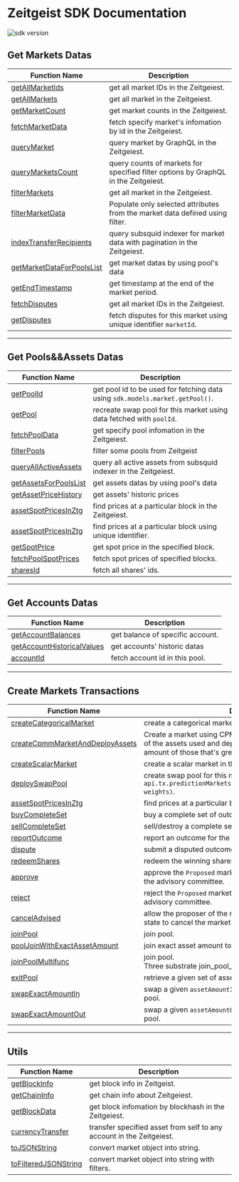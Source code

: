 # Zeitgeist SDK Documentation

![sdk version](https://img.shields.io/github/v/tag/zeitgeistpm/tools?label=sdk)

## Get Markets Datas

| Function Name                                                                                                    | Description                                                                        |
| ---------------------------------------------------------------------------------------------------------------- | ---------------------------------------------------------------------------------- |
| [getAllMarketIds](https://github.com/Whisker17/sdk-demo/tree/main/src/index#getallmarketids)                     | get all market IDs in the Zeitgeiest.                                              |
| [getAllMarkets](https://github.com/Whisker17/sdk-demo/tree/main/src/index#getallmarkets)                         | get all market in the Zeitgeiest.                                                  |
| [getMarketCount](https://github.com/Whisker17/sdk-demo/tree/main/src/index#getmarketcount)                       | get market counts in the Zeitgeiest.                                               |
| [fetchMarketData](https://github.com/Whisker17/sdk-demo/tree/main/src/index#fetchmarketdata)                     | fetch specify market's infomation by id in the Zeitgeiest.                         |
| [queryMarket](https://github.com/Whisker17/sdk-demo/tree/main/src/index#querymarket)                             | query market by GraphQL in the Zeitgeiest.                                         |
| [queryMarketsCount](https://github.com/Whisker17/sdk-demo/tree/main/src/index#querymarketscount)                 | query counts of markets for specified filter options by GraphQL in the Zeitgeiest. |
| [filterMarkets](https://github.com/Whisker17/sdk-demo/tree/main/src/index#filtermarkets)                         | get all market in the Zeitgeiest.                                                  |
| [filterMarketData](https://github.com/Whisker17/sdk-demo/tree/main/src/market#filtermarketdata)                  | Populate only selected attributes from the market data defined using filter.       |
| [indexTransferRecipients](https://github.com/Whisker17/sdk-demo/tree/main/src/index#indextransferrecipients)     | query subsquid indexer for market data with pagination in the Zeitgeiest.          |
| [getMarketDataForPoolsList](https://github.com/Whisker17/sdk-demo/tree/main/src/index#getMarketDataForPoolsList) | get market datas by using pool's data                                              |
| [getEndTimestamp](https://github.com/Whisker17/sdk-demo/tree/main/src/market#getendtimestamp)                    | get timestamp at the end of the market period.                                     |
| [fetchDisputes](https://github.com/Whisker17/sdk-demo/tree/main/src/index#fetchpooldata)                         | get all market IDs in the Zeitgeiest.                                              |
| [getDisputes](https://github.com/Whisker17/sdk-demo/tree/main/src/market#getdisputes)                            | fetch disputes for this market using unique identifier `marketId`.                 |

---

## Get Pools&&Assets Datas

| Function Name                                                                                            | Description                                                                   |
| -------------------------------------------------------------------------------------------------------- | ----------------------------------------------------------------------------- |
| [getPoolId](https://github.com/Whisker17/sdk-demo/tree/main/src/market#getpoolid)                        | get pool id to be used for fetching data using `sdk.models.market.getPool()`. |
| [getPool](https://github.com/Whisker17/sdk-demo/tree/main/src/market#getpool)                            | recreate swap pool for this market using data fetched with `poolId`.          |
| [fetchPoolData](https://github.com/Whisker17/sdk-demo/tree/main/src/Index#fetchpooldata)                 | get specify pool infomation in the Zeitgeiest.                                |
| [filterPools](https://github.com/Whisker17/sdk-demo/tree/main/src/index#filterPools)                     | filter some pools from Zeitgeist                                              |
| [queryAllActiveAssets](https://github.com/Whisker17/sdk-demo/tree/main/src/index#queryallactiveassets)   | query all active assets from subsquid indexer in the Zeitgeiest.              |
| [getAssetsForPoolsList](https://github.com/Whisker17/sdk-demo/tree/main/src/index#getAssetsForPoolsList) | get assets datas by using pool's data                                         |
| [getAssetPriceHistory](https://github.com/Whisker17/sdk-demo/tree/main/src/index#getAssetPriceHistory)   | get assets' historic prices                                                   |
| [assetSpotPricesInZtg](https://github.com/Whisker17/sdk-demo/tree/main/src/index#assetspotpricesinztg)   | find prices at a particular block in the Zeitgeiest.                          |
| [assetSpotPricesInZtg](https://github.com/Whisker17/sdk-demo/tree/main/src/swap#assetspotpricesinztg)    | find prices at a particular block using unique identifier.                    |
| [getSpotPrice](https://github.com/Whisker17/sdk-demo/tree/main/src/swap#getspotprice)                    | get spot price in the specified block.                                        |
| [fetchPoolSpotPrices](https://github.com/Whisker17/sdk-demo/tree/main/src/swap#fetchpoolspotprices)      | fetch spot prices of specified blocks.                                        |
| [sharesId](https://github.com/Whisker17/sdk-demo/tree/main/src/swap#sharesid)                            | fetch all shares' ids.                                                        |

---

## Get Accounts Datas

| Function Name                                                                                                      | Description                      |
| ------------------------------------------------------------------------------------------------------------------ | -------------------------------- |
| [getAccountBalances](https://github.com/Whisker17/sdk-demo/tree/main/src/index#getAccountBalances)                 | get balance of specific account. |
| [getAccountHistoricalValues](https://github.com/Whisker17/sdk-demo/tree/main/src/index#getAccountHistoricalValues) | get accounts' historic datas     |
| [accountId](https://github.com/Whisker17/sdk-demo/tree/main/src/swap#accountid)                                    | fetch account id in this pool.   |

---

## Create Markets Transactions

| Function Name                                                                                                                | Description                                                                                                                                                                      |
| ---------------------------------------------------------------------------------------------------------------------------- | -------------------------------------------------------------------------------------------------------------------------------------------------------------------------------- |
| [createCategoricalMarket](https://github.com/Whisker17/sdk-demo/tree/main/src/index#createcategoricalmarket)                 | create a categorical market in the Zeitgeiest.                                                                                                                                   |
| [createCpmmMarketAndDeployAssets](https://github.com/Whisker17/sdk-demo/tree/main/src/index#createcpmmmarketanddeployassets) | Create a market using CPMM scoring rule, buy a complete set of the assets used and deploy within and deploy an arbitrary amount of those that's greater than the minimum amount. |
| [createScalarMarket](https://github.com/Whisker17/sdk-demo/tree/main/src/index#createscalarmarket)                           | create a scalar market in the Zeitgeiest.                                                                                                                                        |
| [deploySwapPool](https://github.com/Whisker17/sdk-demo/tree/main/src/market#deployswappool)                                  | create swap pool for this market via `api.tx.predictionMarkets.deploySwapPoolForMarket(marketId, weights)`.                                                                      |
| [assetSpotPricesInZtg](https://github.com/Whisker17/sdk-demo/tree/main/src/market#assetspotpricesinztg)                      | find prices at a particular block using unique identifier.                                                                                                                       |
| [buyCompleteSet](https://github.com/Whisker17/sdk-demo/tree/main/src/market#buycompleteset)                                  | buy a complete set of outcome shares for the market.                                                                                                                             |
| [sellCompleteSet](https://github.com/Whisker17/sdk-demo/tree/main/src/market#sellcompleteset)                                | sell/destroy a complete set of outcome shares for the market.                                                                                                                    |
| [reportOutcome](https://github.com/Whisker17/sdk-demo/tree/main/src/market#reportoutcome)                                    | report an outcome for the market.                                                                                                                                                |
| [dispute](https://github.com/Whisker17/sdk-demo/tree/main/src/market#dispute)                                                | submit a disputed outcome for the market.                                                                                                                                        |
| [redeemShares](https://github.com/Whisker17/sdk-demo/tree/main/src/market#redeemshares)                                      | redeem the winning shares for the market.                                                                                                                                        |
| [approve](https://github.com/Whisker17/sdk-demo/tree/main/src/market#approve)                                                | approve the `Proposed` market that is waiting for approval from the advisory committee.                                                                                          |
| [reject](https://github.com/Whisker17/sdk-demo/tree/main/src/market#reject)                                                  | reject the `Proposed` market that is waiting for approval from the advisory committee.                                                                                           |
| [cancelAdvised](https://github.com/Whisker17/sdk-demo/tree/main/src/market#canceladvised)                                    | allow the proposer of the market that is currently in a `Proposed` state to cancel the market proposal.                                                                          |
| [joinPool](https://github.com/Whisker17/sdk-demo/tree/main/src/swap#joinpool)                                                | join pool.                                                                                                                                                                       |
| [poolJoinWithExactAssetAmount](https://github.com/Whisker17/sdk-demo/tree/main/src/swap#pooljoinwithexactassetamount)        | join exact asset amount to the pool.                                                                                                                                             |
| [joinPoolMultifunc](https://github.com/Whisker17/sdk-demo/tree/main/src/swap#joinpoolmultifunc)                              | join pool.<br/>Three substrate join_pool_xxx functions in one                                                                                                                    |
| [exitPool](https://github.com/Whisker17/sdk-demo/tree/main/src/swap#exitpool)                                                | retrieve a given set of assets from pool to the signer.                                                                                                                          |
| [swapExactAmountIn](https://github.com/Whisker17/sdk-demo/tree/main/src/swap#swapexactamountin)                              | swap a given `assetAmountIn` of the `assetIn/assetOut` pair to pool.                                                                                                             |
| [swapExactAmountOut](https://github.com/Whisker17/sdk-demo/tree/main/src/swap#swapexactamountout)                            | swap a given `assetAmountOut` of the `assetIn/assetOut` pair to pool.                                                                                                            |

---

## Utils

| Function Name                                                                                           | Description                                                          |
| ------------------------------------------------------------------------------------------------------- | -------------------------------------------------------------------- |
| [getBlockInfo](https://github.com/Whisker17/sdk-demo/tree/main/src/common#getblockinfo)                 | get block info in Zeitgeist.                                         |
| [getChainInfo](https://github.com/Whisker17/sdk-demo/tree/main/src/common#getchaininfo)                 | get chain info about Zeitgeiest.                                     |
| [getBlockData](https://github.com/Whisker17/sdk-demo/tree/main/src/index#getblockdata)                  | get block infomation by blockhash in the Zeitgeiest.                 |
| [currencyTransfer](https://github.com/Whisker17/sdk-demo/tree/main/src/index#currencytransfer)          | transfer specified asset from self to any account in the Zeitgeiest. |
| [toJSONString](https://github.com/Whisker17/sdk-demo/tree/main/src/market#tojsonstring)                 | convert market object into string.                                   |
| [toFilteredJSONString](https://github.com/Whisker17/sdk-demo/tree/main/src/market#tofilteredjsonstring) | convert market object into string with filters.                      |
